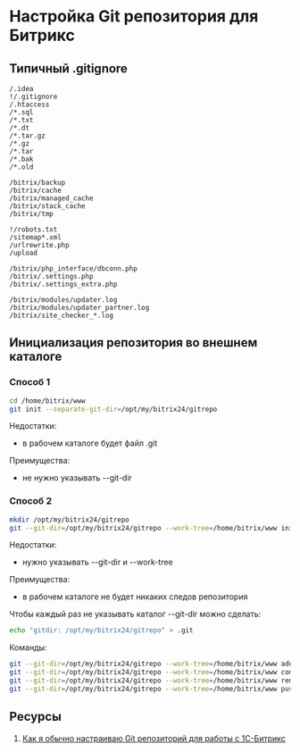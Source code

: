 # Настройка Git репозитория для Битрикс

## Типичный .gitignore

```
/.idea
!/.gitignore
/.htaccess
/*.sql
/*.txt
/*.dt
/*.tar.gz
/*.gz
/*.tar
/*.bak
/*.old

/bitrix/backup
/bitrix/cache
/bitrix/managed_cache
/bitrix/stack_cache
/bitrix/tmp

!/robots.txt
/sitemap*.xml
/urlrewrite.php
/upload

/bitrix/php_interface/dbconn.php
/bitrix/.settings.php
/bitrix/.settings_extra.php

/bitrix/modules/updater.log
/bitrix/modules/updater_partner.log
/bitrix/site_checker_*.log
```

## Инициализация репозитория во внешнем каталоге

### Способ 1

```bash
cd /home/bitrix/www
git init --separate-git-dir=/opt/my/bitrix24/gitrepo
```

Недостатки:
 - в рабочем каталоге будет файл .git

Преимущества:
 - не нужно указывать --git-dir 

### Способ 2

```bash
mkdir /opt/my/bitrix24/gitrepo
git --git-dir=/opt/my/bitrix24/gitrepo --work-tree=/home/bitrix/www init
```

Недостатки:
 - нужно указывать --git-dir и --work-tree

Преимущества:
 - в рабочем каталоге не будет никаких следов репозитория

Чтобы каждый раз не указывать каталог --git-dir можно сделать:
```bash
echo "gitdir: /opt/my/bitrix24/gitrepo" > .git
```


Команды:
```bash
git --git-dir=/opt/my/bitrix24/gitrepo --work-tree=/home/bitrix/www add .
git --git-dir=/opt/my/bitrix24/gitrepo --work-tree=/home/bitrix/www commit
git --git-dir=/opt/my/bitrix24/gitrepo --work-tree=/home/bitrix/www remote add origin https://gitlab.example.com/web/bitrix24.git
git --git-dir=/opt/my/bitrix24/gitrepo --work-tree=/home/bitrix/www push -u origin --all
```

## Ресурсы

1. [Как я обычно настраиваю Git репозиторий для работы с 1С-Битрикс](https://dev.1c-bitrix.ru/community/webdev/user/30123/blog/11058/)
